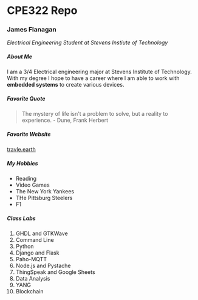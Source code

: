 # CPE322 Repo
### James Flanagan
_Electrical Engineering Student at Stevens Instiute of Technology_

##### About Me

I am a 3/4 Electrical engineering major at Stevens Institute of Technology. With my degree I hope to have a career where I am able to work with **embedded systems** to create various devices.

##### Favorite Quote

> The mystery of life isn't a problem to solve, but a reality to experience. - Dune, Frank Herbert

##### Favorite Website

[travle.earth](https://travle.earth/)

##### My Hobbies
- Reading
- Video Games
- The New York Yankees
- THe Pittsburg Steelers
- F1


##### Class Labs
1. GHDL and GTKWave
2. Command Line
3. Python
4. Django and Flask
5. Paho-MQTT
6. Node.js and Pystache
7. ThingSpeak and Google Sheets
8. Data Analysis
9. YANG
10. Blockchain




